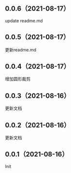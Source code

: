 ## 0.0.6（2021-08-17）
update readme.md
## 0.0.5（2021-08-17）
更新readme.md
## 0.0.4（2021-08-17）
增加圆形裁剪
## 0.0.3（2021-08-16）
更新文档
## 0.0.2（2021-08-16）
更新文档
## 0.0.1（2021-08-16）
Init
